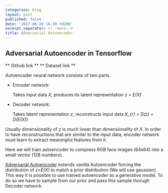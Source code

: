 ```yaml
---
categories: blog
layout: post
published: false
date: '2017-06-24 16:30 +0200'
excerpt_separator: <!--more-->
title: Adversarial Autoencoder
---
```

## Adversarial Autoencoder in Tensorflow

** Github link **
** Dataset link **

Autoencoder neural network consists of two parts.   

- Encoder network: 

	Takes input data *X*, produces its latent representation *z = E(X)*
- Decoder network:

	Takes latent representation *z*, reconstructs input data *X_{r} = D(z) = D(E(X))*
    
Usually dimensionality of *z* is much lower than dimensionality of *X*. In order to have reconstructions that are similar to the input data, encoder network must learn to extract meaningful features from it.

Here we will train autoencoder to compress RGB face images (64x64) into a small vector (128 numbers).

[Adversarial Autoencoder](https://arxiv.org/abs/1511.05644) extends vanilla Autoencoder forcing the distribution of *z=E(X)* to match a prior distribution (We will use gaussian). This way it is possible to use trained autoencoder as a generative model. To do so we have to sample from our prior and pass this sample thorugh Decoder network. 


